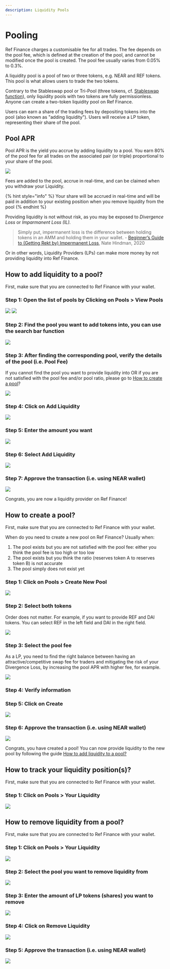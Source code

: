 ```yaml
---
description: Liquidity Pools
---
```


# Pooling

Ref Finance charges a customisable fee for all trades. The fee depends on the pool fee, which is defined at the creation of the pool, and cannot be modified once the pool is created. The pool fee usually varies from 0.05% to 0.3%.&#x20;

A liquidity pool is a pool of two or three tokens, e.g. NEAR and REF tokens. This pool is what allows users to trade the two tokens.&#x20;

Contrary to the Stableswap pool or Tri-Pool (three tokens, cf. [Stableswap function](overview.md)), only liquidity pools with two tokens are fully permissionless. Anyone can create a two-token liquidity pool on Ref Finance.

Users can earn a share of the trading fees by depositing tokens into the pool (also known as "adding liquidity"). Users will receive a LP token, representing their share of the pool.&#x20;

## Pool APR

Pool APR is the yield you accrue by adding liquidity to a pool. You earn 80% of the pool fee for all trades on the associated pair (or triple) proportional to your share of the pool.&#x20;

![](<../.gitbook/assets/Mind Map(3) (2).jpg>)

Fees are added to the pool, accrue in real-time, and can be claimed when you withdraw your Liquidity.

{% hint style="info" %}
Your share will be accrued in real-time and will be paid in addition to your existing position when you remove liquidity from the pool
{% endhint %}

Providing liquidity is not without risk, as you may be exposed to _Divergence Loss_ or _Imparmanent Loss (IL)._

> Simply put, impermanent loss is the difference between holding tokens in an AMM and holding them in your wallet. - [Beginner’s Guide to (Getting Rekt by) Impermanent Loss](https://blog.bancor.network/beginners-guide-to-getting-rekt-by-impermanent-loss-7c9510cb2f22), Nate Hindman, 2020

Or in other words, Liquidity Providers (LPs) can make more money by not providing liquidity into Ref Finance.

## How to add liquidity to a pool?

First, make sure that you are connected to Ref Finance with your wallet.

### Step 1: Open the list of pools by Clicking on Pools > View Pools

![](<../.gitbook/assets/Screen Shot 2022-03-07 at 20.52.27.png>) ![](<../.gitbook/assets/Screen Shot 2022-03-07 at 20.52.55.png>)

### Step 2: Find the pool you want to add tokens into, you can use the search bar function

![](<../.gitbook/assets/Screen Shot 2022-03-07 at 23.01.17.png>)

### Step 3: After finding the corresponding pool, verify the details of the pool (i.e. Pool Fee)&#x20;

If you cannot find the pool you want to provide liquidity into OR if you are not satisfied with the pool fee and/or pool ratio, please go to [How to create a pool](pooling.md#how-to-create-a-pool)? &#x20;

![](<../.gitbook/assets/Screen Shot 2022-03-07 at 23.03.23 (1).png>)

### Step 4: Click on Add Liquidity

![](<../.gitbook/assets/Screen Shot 2022-03-07 at 23.11.33.png>)

### Step 5: Enter the amount you want

![](<../.gitbook/assets/Screen Shot 2022-03-07 at 23.16.16 (1).png>)

### Step 6: Select Add Liquidity

![](<../.gitbook/assets/Screen Shot 2022-03-07 at 23.16.16.png>)

### Step 7: Approve the transaction (i.e. using NEAR wallet)

![](<../.gitbook/assets/Screen Shot 2022-03-07 at 23.17.53.png>)

Congrats, you are now a liquidity provider on Ref Finance!

## How to create a pool?

First, make sure that you are connected to Ref Finance with your wallet.

When do you need to create a new pool on Ref Finance? Usually when:

1. The pool exists but you are not satisfied with the pool fee: either you think the pool fee is too high or too low
2. The pool exists but you think the ratio (reserves token A to reserves token B) is not accurate&#x20;
3. The pool simply does not exist yet

### Step 1: Click on Pools > Create New Pool

![](<../.gitbook/assets/Screen Shot 2022-03-07 at 23.20.04.png>)

### Step 2: Select both tokens

Order does not matter. For example, if you want to provide REF and DAI tokens. You can select REF in the left field and DAI in the right field.&#x20;

![](<../.gitbook/assets/Screen Shot 2022-03-07 at 23.21.36.png>)

### Step 3: Select the pool fee

As a LP, you need to find the right balance between having an attractive/competitive swap fee for traders and mitigating the risk of your Divergence Loss, by increasing the pool APR with higher fee, for example.

![](<../.gitbook/assets/Screen Shot 2022-03-07 at 23.25.39.png>)

### Step 4: Verify information

### Step 5: Click on Create

![](<../.gitbook/assets/Screen Shot 2022-03-07 at 23.26.41.png>)

### Step 6: Approve the transaction (i.e. using NEAR wallet)

![](<../.gitbook/assets/Screen Shot 2022-03-07 at 23.27.57.png>)

Congrats, you have created a pool! You can now provide liquidity to the new pool by following the guide [How to add liquidity to a pool?](pooling.md#how-to-add-liquidity-to-a-pool)

## How to track your liquidity position(s)?

First, make sure that you are connected to Ref Finance with your wallet.

### Step 1: Click on Pools > Your Liquidity

![](<../.gitbook/assets/Screen Shot 2022-03-07 at 23.29.45.png>)

## How to remove liquidity from a pool?

First, make sure that you are connected to Ref Finance with your wallet.

### Step 1: Click on Pools > Your Liquidity

![](<../.gitbook/assets/Screen Shot 2022-03-07 at 23.29.45.png>)

### Step 2: Select the pool you want to remove liquidity from&#x20;

![](<../.gitbook/assets/Screen Shot 2022-03-07 at 23.29.45 (1).png>)

### Step 3: Enter the amount of LP tokens (shares) you want to remove

![](<../.gitbook/assets/Screen Shot 2022-03-07 at 23.34.21.png>)

### Step 4: Click on Remove Liquidity

![](<../.gitbook/assets/Screen Shot 2022-03-07 at 23.34.37.png>)

### Step 5: Approve the transaction (i.e. using NEAR wallet)

![](<../.gitbook/assets/Screen Shot 2022-03-07 at 23.36.21.png>)

